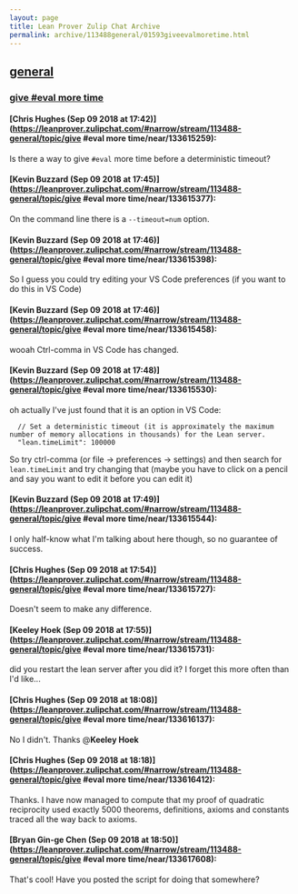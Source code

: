 ```yaml
---
layout: page
title: Lean Prover Zulip Chat Archive 
permalink: archive/113488general/01593giveevalmoretime.html
---
```


## [general](index.html)
### [give #eval more time](01593giveevalmoretime.html)

#### [Chris Hughes (Sep 09 2018 at 17:42)](https://leanprover.zulipchat.com/#narrow/stream/113488-general/topic/give #eval more time/near/133615259):
Is there a way to give `#eval` more time before a deterministic timeout?

#### [Kevin Buzzard (Sep 09 2018 at 17:45)](https://leanprover.zulipchat.com/#narrow/stream/113488-general/topic/give #eval more time/near/133615377):
On the command line there is a `--timeout=num` option.

#### [Kevin Buzzard (Sep 09 2018 at 17:46)](https://leanprover.zulipchat.com/#narrow/stream/113488-general/topic/give #eval more time/near/133615398):
So I guess you could try editing your VS Code preferences (if you want to do this in VS Code)

#### [Kevin Buzzard (Sep 09 2018 at 17:46)](https://leanprover.zulipchat.com/#narrow/stream/113488-general/topic/give #eval more time/near/133615458):
wooah Ctrl-comma in VS Code has changed.

#### [Kevin Buzzard (Sep 09 2018 at 17:48)](https://leanprover.zulipchat.com/#narrow/stream/113488-general/topic/give #eval more time/near/133615530):
oh actually I've just found that it is an option in VS Code: 

```
  // Set a deterministic timeout (it is approximately the maximum number of memory allocations in thousands) for the Lean server.
  "lean.timeLimit": 100000
```

So try ctrl-comma (or file -> preferences -> settings) and then search for `lean.timeLimit` and try changing that (maybe you have to click on a pencil and say you want to edit it before you can edit it)

#### [Kevin Buzzard (Sep 09 2018 at 17:49)](https://leanprover.zulipchat.com/#narrow/stream/113488-general/topic/give #eval more time/near/133615544):
I only half-know what I'm talking about here though, so no guarantee of success.

#### [Chris Hughes (Sep 09 2018 at 17:54)](https://leanprover.zulipchat.com/#narrow/stream/113488-general/topic/give #eval more time/near/133615727):
Doesn't seem to make any difference.

#### [Keeley Hoek (Sep 09 2018 at 17:55)](https://leanprover.zulipchat.com/#narrow/stream/113488-general/topic/give #eval more time/near/133615731):
did you restart the lean server after you did it? I forget this more often than I'd like...

#### [Chris Hughes (Sep 09 2018 at 18:08)](https://leanprover.zulipchat.com/#narrow/stream/113488-general/topic/give #eval more time/near/133616137):
No I didn't. Thanks @**Keeley Hoek**

#### [Chris Hughes (Sep 09 2018 at 18:18)](https://leanprover.zulipchat.com/#narrow/stream/113488-general/topic/give #eval more time/near/133616412):
Thanks. I have now managed to compute that my proof of quadratic reciprocity used exactly 5000 theorems, definitions, axioms and constants traced all the way back to axioms.

#### [Bryan Gin-ge Chen (Sep 09 2018 at 18:50)](https://leanprover.zulipchat.com/#narrow/stream/113488-general/topic/give #eval more time/near/133617608):
That's cool! Have you posted the script for doing that somewhere?

